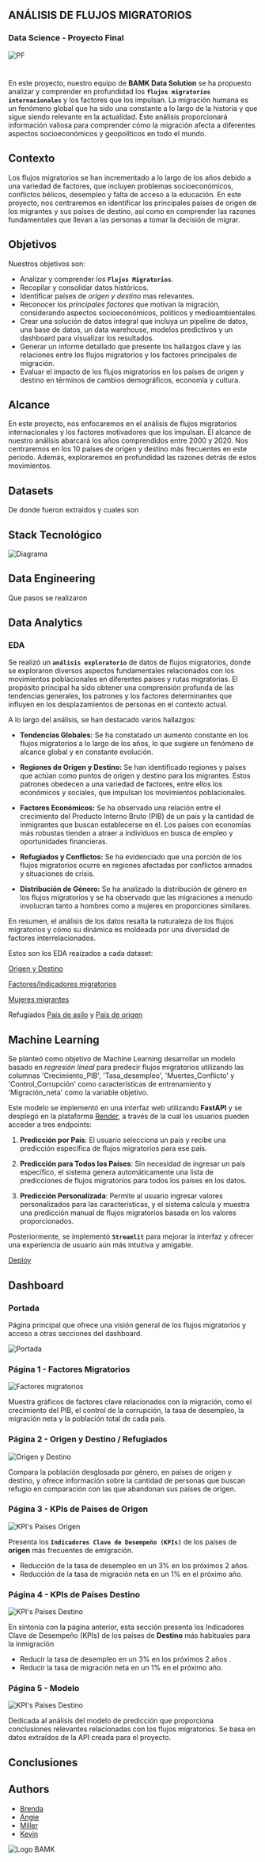 
## ANÁLISIS DE FLUJOS MIGRATORIOS

### Data Science - Proyecto Final

![PF]()

#

En este proyecto, nuestro equipo de **BAMK Data Solution** se ha propuesto analizar y comprender en profundidad los **`flujos migratorios internacionales`** y los factores que los impulsan. La migración humana es un fenómeno global que ha sido una constante a lo largo de la historia y que sigue siendo relevante en la actualidad. Este análisis proporcionará información valiosa para comprender cómo la migración afecta a diferentes aspectos socioeconómicos y geopolíticos en todo el mundo.


## Contexto

Los flujos migratorios se han incrementado a lo largo de los años debido a una variedad de factores, que incluyen problemas socioeconómicos, conflictos bélicos, desempleo y falta de acceso a la educación. En este proyecto, nos centraremos en identificar los principales países de origen de los migrantes y sus países de destino, así como en comprender las razones fundamentales que llevan a las personas a tomar la decisión de migrar.


## Objetivos

Nuestros objetivos son:

- Analizar y comprender los **`Flujos Migratorios`**.
- Recopilar y consolidar datos históricos.
- Identificar países de *origen y destino* mas relevantes.
- Reconocer los *principales factores* que motivan la migración, considerando aspectos socioeconómicos, políticos y medioambientales.
- Crear una solución de datos integral que incluya un pipeline de datos, una base de datos, un data warehouse, modelos predictivos y un dashboard para visualizar los resultados.
- Generar un informe detallado que presente los hallazgos clave y las relaciones entre los flujos migratorios y los factores principales de migración.
- Evaluar el impacto de los flujos migratorios en los países de origen y destino en términos de cambios demográficos, economía y cultura.


## Alcance

En este proyecto, nos enfocaremos en el análisis de flujos migratorios internacionales y los factores motivadores que los impulsan. El alcance de nuestro análisis abarcará los años comprendidos entre 2000 y 2020. Nos centraremos en los 10 países de origen y destino más frecuentes en este período. Además, exploraremos en profundidad las razones detrás de estos movimientos.

## Datasets

De donde fueron extraidos y cuales son

## Stack Tecnológico

![Diagrama]()

## Data Engineering

Que pasos se realizaron

## Data Analytics

### EDA 

Se realizó un **`análisis exploratorio`** de datos de flujos migratorios, donde se exploraron diversos aspectos fundamentales relacionados con los movimientos poblacionales en diferentes países y rutas migratorias. El propósito principal ha sido obtener una comprensión profunda de las tendencias generales, los patrones y los factores determinantes que influyen en los desplazamientos de personas en el contexto actual.

A lo largo del análisis, se han destacado varios hallazgos:

- **Tendencias Globales:** Se ha constatado un aumento constante en los flujos migratorios a lo largo de los años, lo que sugiere un fenómeno de alcance global y en constante evolución.

- **Regiones de Origen y Destino:** Se han identificado regiones y países que actúan como puntos de origen y destino para los migrantes. Estos patrones obedecen a una variedad de factores, entre ellos los económicos y sociales, que impulsan los movimientos poblacionales.

- **Factores Económicos:** Se ha observado una relación entre el crecimiento del Producto Interno Bruto (PIB) de un país y la cantidad de inmigrantes que buscan establecerse en él. Los países con economías más robustas tienden a atraer a individuos en busca de empleo y oportunidades financieras.

- **Refugiados y Conflictos:** Se ha evidenciado que una porción de los flujos migratorios ocurre en regiones afectadas por conflictos armados y situaciones de crisis.

- **Distribución de Género:** Se ha analizado la distribución de género en los flujos migratorios y se ha observado que las migraciones a menudo involucran tanto a hombres como a mujeres en proporciones similares.


En resumen, el análisis de los datos resalta la naturaleza de los flujos migratorios y cómo su dinámica es moldeada por una diversidad de factores interrelacionados.

Estos son los EDA reaizados a cada dataset:

[Origen y Destino](https://github.com/Proyecto-FinalMigraciones/Proyecto-Final/blob/main/EDA/migracion_origen_destino_EDA.ipynb)

[Factores/Indicadores migratorios](https://github.com/Proyecto-FinalMigraciones/Proyecto-Final/blob/main/EDA/indicadores_EDA.ipynb)

[Mujeres migrantes](https://github.com/Proyecto-FinalMigraciones/Proyecto-Final/blob/main/EDA/migrantes_mujeres_EDA.ipynb)

Refugiados [País de asilo](https://github.com/Proyecto-FinalMigraciones/Proyecto-Final/blob/main/EDA/refugiados_pais_asilo_EDA.ipynb) y
[País de origen](https://github.com/Proyecto-FinalMigraciones/Proyecto-Final/blob/main/EDA/refugiados_pais_origen_EDA.ipynb)


## Machine Learning

Se planteó como objetivo de Machine Learning desarrollar un modelo basado en *regresión lineal* para predecir flujos migratorios utilizando las columnas 'Crecimiento_PIB', 'Tasa_desempleo', 'Muertes_Conflicto' y 'Control_Corrupción' como características de entrenamiento y 'Migración_neta' como la variable objetivo.

Este modelo se implementó en una interfaz web utilizando **FastAPI** y se desplegó en la plataforma [Render](https://prediccion-migracion.onrender.com/docs#/), a través de la cual los usuarios pueden acceder a tres endpoints:

1. **Predicción por País**: El usuario selecciona un país y recibe una predicción específica de flujos migratorios para ese país.

2. **Predicción para Todos los Países**: Sin necesidad de ingresar un país específico, el sistema genera automáticamente una lista de predicciones de flujos migratorios para todos los países en los datos.

3. **Predicción Personalizada**: Permite al usuario ingresar valores personalizados para las características, y el sistema calcula y muestra una predicción manual de flujos migratorios basada en los valores proporcionados.

Posteriormente, se implementó **`Streamlit`** para mejorar la interfaz y ofrecer una experiencia de usuario aún más intuitiva y amigable.

[Deploy](https://app-es5fro8b28h3zqzp264cuk.streamlit.app/)

## Dashboard

### Portada

Página principal que ofrece una visión general de los flujos migratorios y acceso a otras secciones del dashboard.

![Portada]()

### Página 1 - Factores Migratorios

![Factores migratorios]()

Muestra gráficos de factores clave relacionados con la migración, como el crecimiento del PIB, el control de la corrupción, la tasa de desempleo, la migración neta y la población total de cada país.

### Página 2 - Origen y Destino / Refugiados

![Origen y Destino]()

Compara la población desglosada por género, en países de origen y destino, y ofrece información sobre la cantidad de personas que buscan refugio en comparación con las que abandonan sus países de origen.

### Página 3 - KPIs de Países de Origen

![KPI's Países Origen]()

Presenta los **`Indicadores Clave de Desempeño (KPIs)`** de los países de **origen** más frecuentes de emigración.
- Reducción de la tasa de desempleo en un 3% en los próximos 2 años.
- Reducción de la tasa de migración neta en un 1% en el próximo año.

### Página 4 - KPIs de Países Destino

![KPI's Países Destino]()

En sintonía con la página anterior, esta sección presenta los Indicadores Clave de Desempeño (KPIs) de los países de **Destino** más habituales para la inmigración
- Reducir la tasa de desempleo en un 3% en los próximos 2 años .
- Reducir la tasa de migración neta en un 1% en el próximo año. 

### Página 5 - Modelo

![KPI's Países Destino]()

Dedicada al análisis del modelo de predicción que proporciona conclusiones relevantes relacionadas con los flujos migratorios. Se basa en datos extraídos de la API creada para el proyecto.

## Conclusiones

## Authors

- [Brenda]()
- [Angie](https://github.com/Angiea18)
- [Miller](https://github.com/Milalex19)
- [Kevin](https://github.com/KevinBonnin)

![Logo BAMK]()
